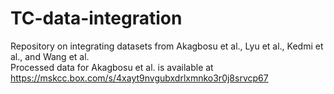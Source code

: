 # TC-data-integration

Repository on integrating datasets from Akagbosu et al., Lyu et al., Kedmi et al., and Wang et al.  
Processed data for Akagbosu et al. is available at https://mskcc.box.com/s/4xayt9nvgubxdrlxmnko3r0j8srvcp67
